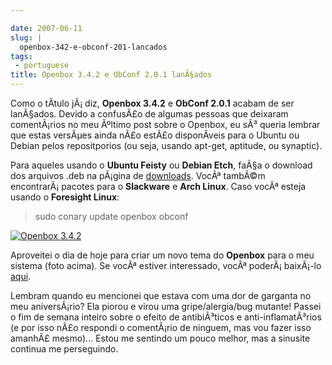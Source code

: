 ```yaml
---

date: 2007-06-11
slug: |
  openbox-342-e-obconf-201-lancados
tags:
 - portuguese
title: Openbox 3.4.2 e ObConf 2.0.1 lanÃ§ados
---
```


Como o tÃ­tulo jÃ¡ diz, **Openbox 3.4.2** e **ObConf 2.0.1** acabam de
ser lanÃ§ados. Devido a confusÃ£o de algumas pessoas que deixaram
comentÃ¡rios no meu Ãºltimo post sobre o Openbox, eu sÃ³ queria lembrar
que estas versÃµes ainda nÃ£o estÃ£o disponÃ­veis para o Ubuntu ou
Debian pelos repositporios (ou seja, usando apt-get, aptitude, ou
synaptic).

Para aqueles usando o **Ubuntu Feisty** ou **Debian Etch**, faÃ§a o
download dos arquivos .deb na pÃ¡gina de
[downloads](http://icculus.org/openbox/index.php/Openbox:Download).
VocÃª tambÃ©m encontrarÃ¡ pacotes para o **Slackware** e **Arch Linux**.
Caso vocÃª esteja usando o **Foresight Linux**:

> sudo conary update openbox obconf

[![Openbox
3.4.2](http://farm2.static.flickr.com/1204/539992429_c7e3b316cd.jpg)](http://www.flickr.com/photos/25563799@N00/539992429/)

Aproveitei o dia de hoje para criar um novo tema do **Openbox** para o
meu sistema (foto acima). Se vocÃª estiver interessado, vocÃª
poderÃ¡ baixÃ¡-lo
[aqui](http://www.box-look.org/content/show.php/Foresight+Green?content=60176).

Lembram quando eu mencionei que estava com uma dor de garganta no meu
aniversÃ¡rio? Ela piorou e virou uma gripe/alergia/bug mutante! Passei o
fim de semana inteiro sobre o efeito de antibiÃ³ticos e
anti-inflamatÃ³rios (e por isso nÃ£o respondi o comentÃ¡rio de ninguem,
mas vou fazer isso amanhÃ£ mesmo)... Estou me sentindo um pouco melhor,
mas a sinusite continua me perseguindo.
